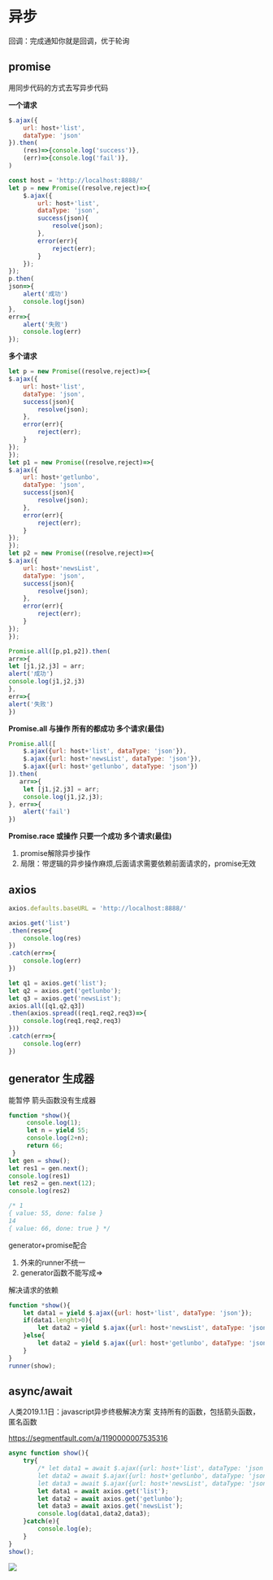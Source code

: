 # 异步

回调：完成通知你就是回调，优于轮询


## promise
用同步代码的方式去写异步代码

**一个请求**

```javascript
$.ajax({
    url: host+'list',
    dataType: 'json'
}).then(
	(res)=>{console.log('success')},
    (err)=>{console.log('fail')},
)
```



```javascript
const host = 'http://localhost:8888/'
let p = new Promise((resolve,reject)=>{
    $.ajax({
        url: host+'list',
        dataType: 'json',
        success(json){
            resolve(json);
        },
        error(err){
            reject(err);
        }
    });
});
p.then(
json=>{
    alert('成功')
    console.log(json)
},
err=>{
    alert('失败')
    console.log(err)
});
```

**多个请求**
```javascript
let p = new Promise((resolve,reject)=>{
$.ajax({
    url: host+'list',
    dataType: 'json',
    success(json){
        resolve(json);
    },
    error(err){
        reject(err);
    }
});
});
let p1 = new Promise((resolve,reject)=>{
$.ajax({
    url: host+'getlunbo',
    dataType: 'json',
    success(json){
        resolve(json);
    },
    error(err){
        reject(err);
    }
});
});
let p2 = new Promise((resolve,reject)=>{
$.ajax({
    url: host+'newsList',
    dataType: 'json',
    success(json){
        resolve(json);
    },
    error(err){
        reject(err);
    }
});
});

Promise.all([p,p1,p2]).then(
arr=>{
let [j1,j2,j3] = arr;
alert('成功')
console.log(j1,j2,j3)
},
err=>{
alert('失败')
})
```

**Promise.all 与操作 所有的都成功 多个请求(最佳)**
```javascript
Promise.all([
    $.ajax({url: host+'list', dataType: 'json'}),
    $.ajax({url: host+'newsList', dataType: 'json'}),
    $.ajax({url: host+'getlunbo', dataType: 'json'})
]).then(
   arr=>{
    let [j1,j2,j3] = arr;
    console.log(j1,j2,j3);
}, err=>{
    alert('fail')
})
```
**Promise.race 或操作 只要一个成功 多个请求(最佳)**



1. promise解除异步操作
2. 局限：带逻辑的异步操作麻烦,后面请求需要依赖前面请求的，promise无效

## axios
```javascript
axios.defaults.baseURL = 'http://localhost:8888/'

axios.get('list')
.then(res=>{
    console.log(res)
})
.catch(err=>{
    console.log(err)
})

let q1 = axios.get('list');
let q2 = axios.get('getlunbo');
let q3 = axios.get('newsList');
axios.all([q1,q2,q3])
.then(axios.spread((req1,req2,req3)=>{
    console.log(req1,req2,req3)
}))
.catch(err=>{
    console.log(err)
})
```

## generator 生成器
能暂停
箭头函数没有生成器
```javascript
function *show(){
     console.log(1);
     let n = yield 55;
     console.log(2+n);
     return 66;
 }
let gen = show();
let res1 = gen.next();
console.log(res1)
let res2 = gen.next(12);
console.log(res2)

/* 1
{ value: 55, done: false }
14
{ value: 66, done: true } */
```

generator+promise配合
1. 外来的runner不统一
2. generator函数不能写成=>

解决请求的依赖
```javascript
function *show(){
    let data1 = yield $.ajax({url: host+'list', dataType: 'json'});
    if(data1.lenght>0){
        let data2 = yield $.ajax({url: host+'newsList', dataType: 'json'});
    }else{
        let data2 = yield $.ajax({url: host+'getlunbo', dataType: 'json'});
    }
}
runner(show);
```

## async/await

人类2019.1.1日：javascript异步终极解决方案
支持所有的函数，包括箭头函数，匿名函数

https://segmentfault.com/a/1190000007535316

```javascript
async function show(){
    try{
        /* let data1 = await $.ajax({url: host+'list', dataType: 'json'});
        let data2 = await $.ajax({url: host+'getlunbo', dataType: 'json'});
        let data3 = await $.ajax({url: host+'newsList', dataType: 'json'}); */
        let data1 = await axios.get('list');
        let data2 = await axios.get('getlunbo');
        let data3 = await axios.get('newsList');
        console.log(data1,data2,data3);
    }catch(e){
        console.log(e);
    }
}
show();
```

![](https://niliv-technology-1252830662.cos.ap-chengdu.myqcloud.com/javascript/Snipaste_2019-08-04_20-45-45.png?q-sign-algorithm=sha1&q-ak=AKIDYtRkHmu2auAbgukcDaPyIExVt64Atkwt&q-sign-time=1564922852;1564924652&q-key-time=1564922852;1564924652&q-header-list=&q-url-param-list=&q-signature=4855e47b23e867cb2b2b230314fb53ff6cf46b8a)

